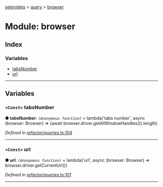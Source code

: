 [selenidejs](../README.md) > [query](../modules/query.md) > [browser](../modules/query.browser.md)

# Module: browser

## Index

### Variables

* [tabsNumber](query.browser.md#tabsnumber)
* [url](query.browser.md#url)

---

## Variables

<a id="tabsnumber"></a>

### `<Const>` tabsNumber

**● tabsNumber**: *`(Anonymous function)`* =  lambda('tabs number', async (browser: Browser) =>
            (await browser.driver.getAllWindowHandles()).length)

*Defined in [refactor/queries.ts:104](https://github.com/KnowledgeExpert/selenidejs/blob/master/lib/refactor/queries.ts#L104)*

___
<a id="url"></a>

### `<Const>` url

**● url**: *`(Anonymous function)`* =  lambda('url', async (browser: Browser) =>
            browser.driver.getCurrentUrl())

*Defined in [refactor/queries.ts:101](https://github.com/KnowledgeExpert/selenidejs/blob/master/lib/refactor/queries.ts#L101)*

___

